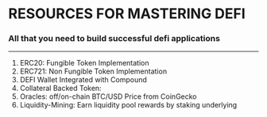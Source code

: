 # RESOURCES FOR MASTERING DEFI
### All that you need to build successful defi applications
----
1. ERC20: Fungible Token Implementation
2. ERC721: Non Fungible Token Implementation
3. DEFI Wallet Integrated with Compound
4. Collateral Backed Token:
5. Oracles: off/on-chain BTC/USD Price from CoinGecko
6. Liquidity-Mining: Earn liquidity pool rewards by staking underlying
